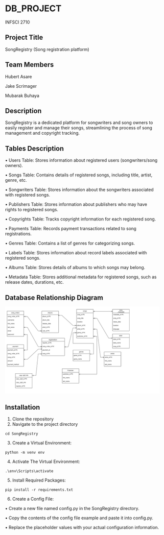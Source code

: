 # DB_PROJECT
INFSCI 2710 
 

## Project Title 

SongRegistry (Song registration platform) 

## Team Members 

Hubert Asare 

Jake Scrimager 

Mubarak Buhaya 

## Description 

SongRegistry is a dedicated platform for songwriters and song owners to easily register and manage their songs, streamlining the process of song management and copyright tracking. 

## Tables Description 

•	Users Table: Stores information about registered users (songwriters/song owners).

•	Songs Table: Contains details of registered songs, including title, artist, genre, etc.

•	Songwriters Table: Stores information about the songwriters associated with registered songs.

•	Publishers Table: Stores information about publishers who may have rights to registered songs.

•	Copyrights Table: Tracks copyright information for each registered song.

•	Payments Table: Records payment transactions related to song registrations.

•	Genres Table: Contains a list of genres for categorizing songs.

•	Labels Table: Stores information about record labels associated with registered songs.

•	Albums Table: Stores details of albums to which songs may belong.

•	Metadata Table: Stores additional metadata for registered songs, such as release dates, durations, etc.




## Database Relationship Diagram

![Logo](https://github.com/MubarakBu/DB_PROJECT/blob/main/db_project.png?raw=true)

## Installation 

1. Clone the repository
2. Navigate to the project directory

```
cd SongRegistry
```
3. Create a Virtual Environment:
```
python -m venv env
```
4. Activate The Virtual Environment:
```
.\env\Scripts\activate
```
5. Install Required Packages:
```
pip install -r requirements.txt
```
6. Create a Config File:

• Create a new file named config.py in the SongRegistry directory.

• Copy the contents of the config file example and paste it into config.py.

• Replace the placeholder values with your actual configuration information.
